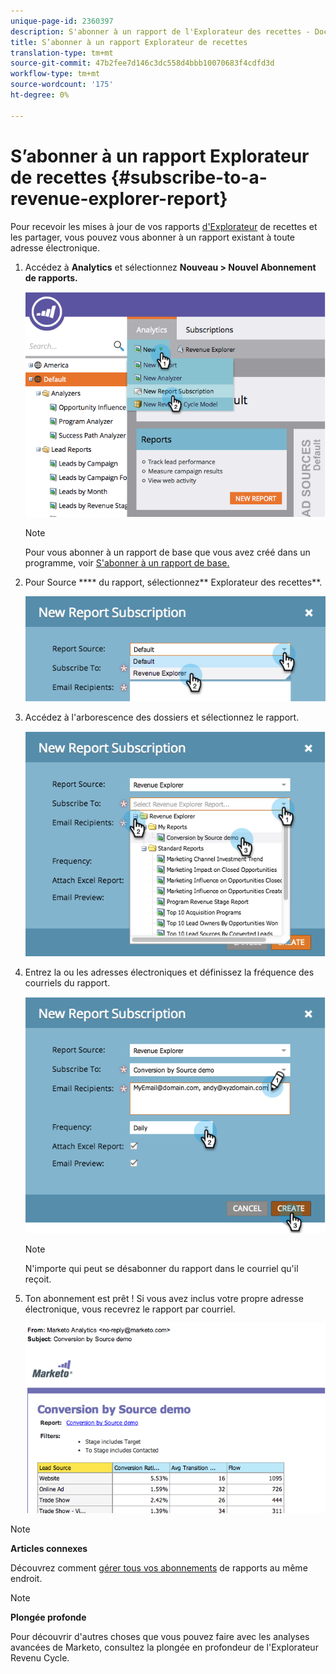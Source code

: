 ```yaml
---
unique-page-id: 2360397
description: S'abonner à un rapport de l'Explorateur des recettes - Documents marketing - Documentation sur les produits
title: S’abonner à un rapport Explorateur de recettes
translation-type: tm+mt
source-git-commit: 47b2fee7d146c3dc558d4bbb10070683f4cdfd3d
workflow-type: tm+mt
source-wordcount: '175'
ht-degree: 0%

---
```



# S’abonner à un rapport Explorateur de recettes {#subscribe-to-a-revenue-explorer-report}

Pour recevoir les mises à jour de vos rapports [d&#39;Explorateur](http://docs.marketo.com/display/docs/revenue+cycle+analytics) de recettes et les partager, vous pouvez vous abonner à un rapport existant à toute adresse électronique.

1. Accédez à **Analytics** et sélectionnez **Nouveau > Nouvel Abonnement de rapports.**

   ![](assets/image2014-9-17-12-3a46-3a20.png)

   >[!NOTE]
   >
   >Pour vous abonner à un rapport de base que vous avez créé dans un programme, voir [S&#39;abonner à un rapport de base.](../../../../product-docs/reporting/basic-reporting/report-subscriptions/subscribe-to-a-basic-report.md)

1. Pour Source **** du rapport, sélectionnez** Explorateur des recettes**.

   ![](assets/image2014-9-17-12-3a47-3a11.png)

1. Accédez à l&#39;arborescence des dossiers et sélectionnez le rapport.

   ![](assets/image2014-9-17-12-3a47-3a17.png)

1. Entrez la ou les adresses électroniques et définissez la fréquence des courriels du rapport.

   ![](assets/image2014-9-17-12-3a47-3a22.png)

   >[!NOTE]
   >
   >N&#39;importe qui peut se désabonner du rapport dans le courriel qu&#39;il reçoit.

1. Ton abonnement est prêt ! Si vous avez inclus votre propre adresse électronique, vous recevrez le rapport par courriel.

   ![](assets/image2014-9-17-12-3a47-3a54.png)

>[!NOTE]
>
>**Articles connexes**
>
>Découvrez comment [gérer tous vos abonnements](../../../../product-docs/reporting/basic-reporting/report-subscriptions/manage-report-subscriptions.md) de rapports au même endroit.

>[!NOTE]
>
>**Plongée profonde**
>
>Pour découvrir d&#39;autres choses que vous pouvez faire avec les analyses avancées de Marketo, consultez la plongée en profondeur de l&#39;Explorateur [](http://docs.marketo.com/display/docs/revenue+cycle+analytics) Revenu Cycle.

